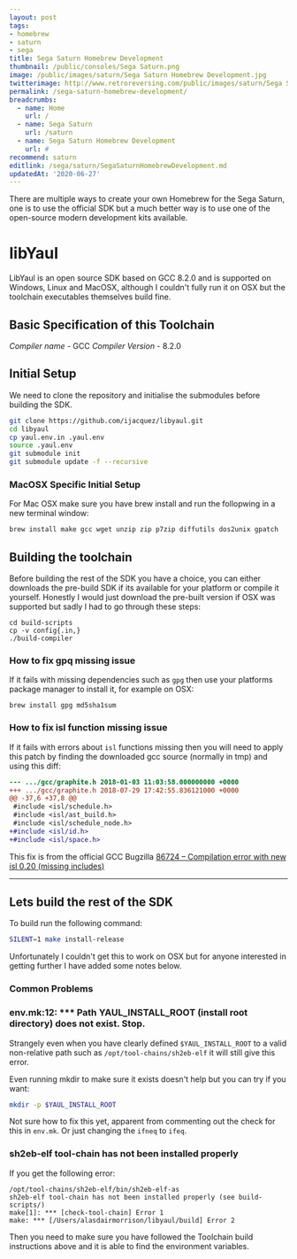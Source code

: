 ```yaml
---
layout: post
tags:
- homebrew
- saturn
- sega
title: Sega Saturn Homebrew Development
thumbnail: /public/consoles/Sega Saturn.png
image: /public/images/saturn/Sega Saturn Homebrew Development.jpg
twitterimage: http://www.retroreversing.com/public/images/saturn/Sega Saturn Homebrew Development.jpg
permalink: /sega-saturn-homebrew-development/
breadcrumbs:
  - name: Home
    url: /
  - name: Sega Saturn
    url: /saturn
  - name: Sega Saturn Homebrew Development
    url: #
recommend: saturn
editlink: /sega/saturn/SegaSaturnHomebrewDevelopment.md
updatedAt: '2020-06-27'
---
```

There are multiple ways to create your own Homebrew for the Sega Saturn, one is to use the official SDK but a much better way is to use one of the open-source modern development kits available. 

# libYaul
LibYaul is an open source SDK based on GCC 8.2.0 and is supported on Windows, Linux and MacOSX, although I couldn't fully run it on OSX but the toolchain executables themselves build fine.

## Basic Specification of this Toolchain
*Compiler name* - GCC
*Compiler Version* - 8.2.0

## Initial Setup
We need to clone the repository and initialise the submodules before building the SDK.
```bash
git clone https://github.com/ijacquez/libyaul.git
cd libyaul
cp yaul.env.in .yaul.env
source .yaul.env
git submodule init
git submodule update -f --recursive
```

### MacOSX Specific Initial Setup
For Mac OSX make sure you have brew install and run the follopwing in a new terminal window:
```bash
brew install make gcc wget unzip zip p7zip diffutils dos2unix gpatch
```

## Building the toolchain
Before building the rest of the SDK you have a choice, you can either downloads the pre-build SDK if its available for your platform or compile it yourself. Honestly I would just download the pre-built version if OSX was supported but sadly I had to go through these steps:
```
cd build-scripts
cp -v config{.in,}
./build-compiler
```

### How to fix gpq missing issue
If it fails with missing dependencies such as `gpg` then use your platforms package manager to install it, for example on OSX:
```
brew install gpg md5sha1sum
```

### How to fix isl function missing issue
If it fails with errors about `isl` functions missing then you will need to apply this patch by finding the downloaded gcc source (normally in tmp) and using this diff:
```diff
--- .../gcc/graphite.h 2018-01-03 11:03:58.000000000 +0000
+++ .../gcc/graphite.h 2018-07-29 17:42:55.836121000 +0000
@@ -37,6 +37,8 @@
 #include <isl/schedule.h>
 #include <isl/ast_build.h>
 #include <isl/schedule_node.h>
+#include <isl/id.h>
+#include <isl/space.h>
```
This fix is from the official GCC Bugzilla [86724 – Compilation error with new isl 0.20 (missing includes)](https://gcc.gnu.org/bugzilla/show_bug.cgi?id=86724)

---
## Lets build the rest of the SDK
To build run the following command:
```bash
SILENT=1 make install-release
```
Unfortunately I couldn't get this to work on OSX but for anyone interested in getting further I have added some notes below.

### Common Problems

### env.mk:12: *** Path YAUL_INSTALL_ROOT (install root directory) does not exist.  Stop.
Strangely even when you have clearly defined `$YAUL_INSTALL_ROOT` to a valid non-relative path such as `/opt/tool-chains/sh2eb-elf` it will still give this error.

Even running mkdir to make sure it exists doesn't help but you can try if you want:
```bash
mkdir -p $YAUL_INSTALL_ROOT
```

Not sure how to fix this yet, apparent from commenting out the check for this in `env.mk`. Or just changing the `ifneq` to `ifeq`.

### sh2eb-elf tool-chain has not been installed properly
If you get the following error:
```
/opt/tool-chains/sh2eb-elf/bin/sh2eb-elf-as
sh2eb-elf tool-chain has not been installed properly (see build-scripts/)
make[1]: *** [check-tool-chain] Error 1
make: *** [/Users/alasdairmorrison/libyaul/build] Error 2
```
Then you need to make sure you have followed the Toolchain build instructions above and it is able to find the environment variables.
